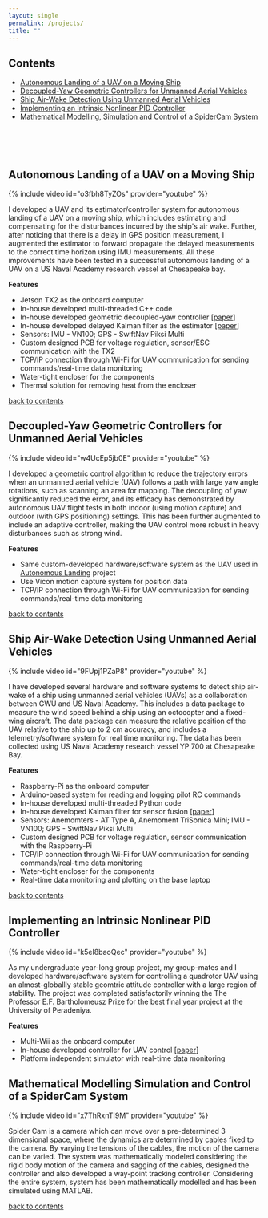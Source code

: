 ```yaml
---
layout: single
permalink: /projects/
title: ""
---
```


## Contents
* [Autonomous Landing of a UAV on a Moving Ship](#autonomous-landing-of-a-uav-on-a-moving-ship)
* [Decoupled-Yaw Geometric Controllers for Unmanned Aerial Vehicles](#decoupled-yaw-geometric-controllers-for-unmanned-aerial-vehicles)
* [Ship Air-Wake Detection Using Unmanned Aerial Vehicles](#ship-air-wake-detection-using-unmanned-aerial-vehicles)
* [Implementing an Intrinsic Nonlinear PID Controller](#implementing-an-intrinsic-nonlinear-pid-controller)
* [Mathematical Modelling, Simulation and Control of a SpiderCam System](#mathematical-modelling-simulation-and-control-of-a-spidercam-system)

<br>
<br>
<br>

## Autonomous Landing of a UAV on a Moving Ship

{% include video id="o3fbh8TyZOs" provider="youtube" %}

I developed a UAV and its estimator/controller system for autonomous landing of a UAV on a moving ship, which includes estimating and compensating for the disturbances incurred by the ship's air wake. 
Further, after noticing that there is a delay in GPS position measurement, I augmented the estimator to forward propagate the delayed measurements to the correct time horizon using IMU measurements. 
All these improvements have been tested in a successful autonomous landing of a UAV on a US Naval Academy research vessel at Chesapeake bay.

**Features**
* Jetson TX2 as the onboard computer
* In-house developed multi-threaded C++ code
* In-house developed geometric decoupled-yaw controller [[paper](https://doi.org/10.23919/ACC.2019.8815189)]
* In-house developed delayed Kalman filter as the estimator [[paper](https://doi.org/10.1109/TAES.2021.3061795)]
* Sensors: IMU - VN100; GPS - SwiftNav Piksi Multi
* Custom designed PCB for voltage regulation, sensor/ESC communication with the TX2
* TCP/IP connection through Wi-Fi for UAV communication for sending commands/real-time data monitoring
* Water-tight encloser for the components
* Thermal solution for removing heat from the encloser

[back to contents](#contents)


## Decoupled-Yaw Geometric Controllers for Unmanned Aerial Vehicles

{% include video id="w4UcEp5jb0E" provider="youtube" %}

I developed a geometric control algorithm to reduce the trajectory errors when an unmanned aerial vehicle (UAV) follows a path with large yaw angle rotations, such as scanning an area for mapping. 
The decoupling of yaw significantly reduced the error, and its efficacy has demonstrated by autonomous UAV flight tests in both indoor (using motion capture) and outdoor (with GPS positioning) settings.
This has been further augmented to include an adaptive controller, making the UAV control more robust in heavy disturbances such as strong wind.

**Features**
* Same custom-developed hardware/software system as the UAV used in [Autonomous Landing](#autonomous-landing-of-a-uav-on-a-moving-ship) project
* Use Vicon motion capture system for position data
* TCP/IP connection through Wi-Fi for UAV communication for sending commands/real-time data monitoring

[back to contents](#contents)


## Ship Air-Wake Detection Using Unmanned Aerial Vehicles 
{% include video id="9FUpj1PZaP8" provider="youtube" %}

I have developed several hardware and software systems to detect ship air-wake of a ship using unmanned aerial vehicles (UAVs) as a collaboration between GWU and US Naval Academy. 
This includes a data package to measure the wind speed behind a ship using an octocopter and a fixed-wing aircraft. 
The data package can measure the relative position of the UAV relative to the ship up to 2 cm accuracy, and includes a telemetry/software system for real time monitoring. 
The data has been collected using US Naval Academy research vessel YP 700 at Chesapeake Bay.

**Features**
* Raspberry-Pi as the onboard computer
* Arduino-based system for reading and logging pilot RC commands
* In-house developed multi-threaded Python code
* In-house developed Kalman filter for sensor fusion [[paper](https://doi.org/10.2514/6.2019-2377)]
* Sensors: Anemomters - AT Type A, Anemoment TriSonica Mini; IMU - VN100; GPS - SwiftNav Piksi Multi
* Custom designed PCB for voltage regulation, sensor communication with the Raspberry-Pi
* TCP/IP connection through Wi-Fi for UAV communication for sending commands/real-time data monitoring
* Water-tight encloser for the components
* Real-time data monitoring and plotting on the base laptop

[back to contents](#contents)


## Implementing an Intrinsic Nonlinear PID Controller

{% include video id="k5eI8baoQec" provider="youtube" %}

As my undergraduate year-long group project, my group-mates and I developed hardware/software system for controlling a quadrotor UAV using an almost-globallly stable geomtric attitude controller with a large region of stability.
The project was completed satisfactorily winning the The Professor E.F. Bartholomeusz Prize for the best final year project at the University of Peradeniya.

**Features**
* Multi-Wii as the onboard computer
* In-house developed controller for UAV control [[paper](https://doi.org/10.1109/ICIINFS.2015.7399049)]
* Platform independent simulator with real-time data monitoring

## Mathematical Modelling Simulation and Control of a SpiderCam System

{% include video id="x7ThRxnTI9M" provider="youtube" %}

Spider Cam is a camera which can move over a pre-determined 3 dimensional space, where the dynamics are determined by cables fixed to the camera. 
By varying the tensions of the cables, the motion of the camera can be varied. The system was mathematically modeled considering the rigid body motion of the camera and sagging of the cables, designed the controller and also developed a way-point tracking controller. 
Considering the entire system, system has been mathematically modelled and has been simulated using MATLAB.

[back to contents](#contents)